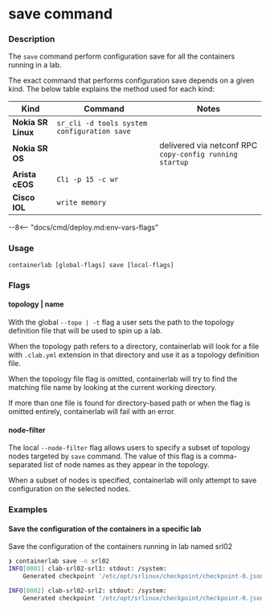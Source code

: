 # save command

### Description

The `save` command perform configuration save for all the containers running in a lab.

The exact command that performs configuration save depends on a given kind. The below table explains the method used for each kind:

| Kind               | Command                                     | Notes                                                   |
| ------------------ | ------------------------------------------- | ------------------------------------------------------- |
| **Nokia SR Linux** | `sr_cli -d tools system configuration save` |                                                         |
| **Nokia SR OS**    |                                             | delivered via netconf RPC `copy-config running startup` |
| **Arista cEOS**    | `Cli -p 15 -c wr`                           |                                                         |
| **Cisco IOL**      | `write memory`                              |                                                         |

--8<-- "docs/cmd/deploy.md:env-vars-flags"

### Usage

`containerlab [global-flags] save [local-flags]`

### Flags

#### topology | name

With the global `--topo | -t` flag a user sets the path to the topology definition file that will be used to spin up a lab.

When the topology path refers to a directory, containerlab will look for a file with `.clab.yml` extension in that directory and use it as a topology definition file.

When the topology file flag is omitted, containerlab will try to find the matching file name by looking at the current working directory.

If more than one file is found for directory-based path or when the flag is omitted entirely, containerlab will fail with an error.

#### node-filter

The local `--node-filter` flag allows users to specify a subset of topology nodes targeted by `save` command. The value of this flag is a comma-separated list of node names as they appear in the topology.

When a subset of nodes is specified, containerlab will only attempt to save configuration on the selected nodes.

### Examples

#### Save the configuration of the containers in a specific lab

Save the configuration of the containers running in lab named srl02

```bash
❯ containerlab save -n srl02
INFO[0001] clab-srl02-srl1: stdout: /system:
    Generated checkpoint '/etc/opt/srlinux/checkpoint/checkpoint-0.json' with name 'checkpoint-2020-11-18T09:00:54.998Z' and comment ''

INFO[0002] clab-srl02-srl2: stdout: /system:
    Generated checkpoint '/etc/opt/srlinux/checkpoint/checkpoint-0.json' with name 'checkpoint-2020-11-18T09:00:56.444Z' and comment ''
```
